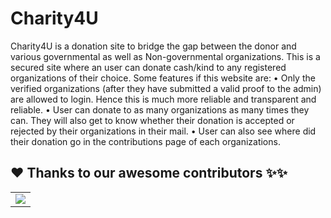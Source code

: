 
# Charity4U

Charity4U is a donation site to bridge the gap between the donor and various governmental as well as Non-governmental organizations. This is a secured site where an user can donate cash/kind to any registered organizations of their choice. Some features if this website are:
•	Only the verified organizations (after they have submitted a valid proof to the admin) are allowed to login. Hence this is much more reliable and transparent and reliable.
•	User can donate to as many organizations as many times they can. They will also get to know whether their donation is accepted or rejected by their organizations in their mail.
•	User can also see where did their donation go in the contributions page of each organizations.



## ❤️ Thanks to our awesome contributors ✨✨
<table>
  <tr>
    <td>
      <a href="https://github.com/intrigued-rishi/Donate4U/graphs/contributors">
        <img src="https://contrib.rocks/image?repo=intrigued-rishi/Donate4U" />
      </a>
     </td>
  </tr>
</table>

